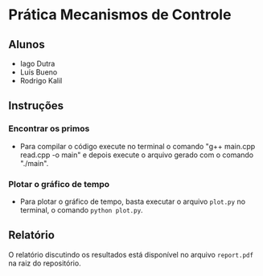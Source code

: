 # Prática Mecanismos de Controle

## Alunos
- Iago Dutra
- Luís Bueno
- Rodrigo Kalil

## Instruções
### Encontrar os primos
- Para compilar o código execute no terminal o comando "g++ main.cpp read.cpp -o main" e depois execute o arquivo gerado com o comando "./main".

### Plotar o gráfico de tempo
- Para plotar o gráfico de tempo, basta executar o arquivo `plot.py` no terminal, o comando `python plot.py`.

## Relatório
O relatório discutindo os resultados está disponível no arquivo `report.pdf` na raiz do repositório.
 
